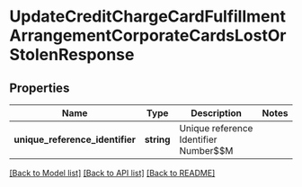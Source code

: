 # UpdateCreditChargeCardFulfillmentArrangementCorporateCardsLostOrStolenResponse

## Properties
Name | Type | Description | Notes
------------ | ------------- | ------------- | -------------
**unique_reference_identifier** | **string** | Unique reference Identifier Number$$M | 

[[Back to Model list]](../../README.md#documentation-for-models) [[Back to API list]](../../README.md#documentation-for-api-endpoints) [[Back to README]](../../README.md)

